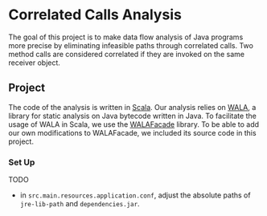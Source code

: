 # Correlated Calls Analysis

The goal of this project is to make data flow analysis of Java programs more precise by eliminating
infeasible paths through correlated calls. Two method calls are considered correlated if they are invoked on the
same receiver object.

## Project

The code of the analysis is written in [Scala](http://www.scala-lang.org/).
Our analysis relies on [WALA](http://wala.sourceforge.net/wiki/index.php/Main_Page), a library for static
analysis on Java bytecode written in Java. To facilitate the usage of WALA in Scala, we use
the [WALAFacade](https://github.com/cos/WALAFacade) library. To be able to add our own modifications to WALAFacade,
we included its source code in this project.

### Set Up

TODO

- in `src.main.resources.application.conf`, adjust the absolute paths of `jre-lib-path` and `dependencies.jar`.